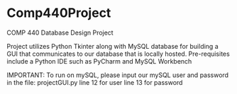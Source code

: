 # Comp440Project

COMP 440 Database Design Project


Project utilizes Python Tkinter along with MySQL database for building a GUI that communicates to our database that is locally hosted.
Pre-requisites include a Python IDE such as PyCharm and MySQL Workbench 


IMPORTANT:
To run on mySQL, please input our mySQL user and password in the file:
projectGUI.py
line 12 for user
line 13 for password




